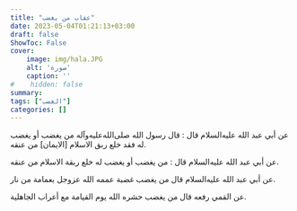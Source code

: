 ```yaml
---
title: "عقاب من يغضب"
date: 2023-05-04T01:21:13+03:00
draft: false
ShowToc: False
cover:
    image: img/hala.JPG
    alt: 'صورة'
    caption: ''
#    hidden: false
summary: 
tags: ["الغضب"]
categories: []
---
```


عن أبي عبد الله عليه‌السلام قال : قال
رسول الله صلى‌الله‌عليه‌وآله من يغضب أو يغضب له فقد خلع ربق الاسلام [الايمان]
من عنقه.
 
 عن أبي عبد الله عليه‌السلام قال : من يغضب
أو يغضب له خلع ربقة الاسلام من عنقه.

عن أبي
عبد الله عليه‌السلام قال من يغضب غضبة عممه الله عزوجل بعمامة من نار.

عن القمي رفعه قال من يغضب حشره الله يوم القيامة
مع أعراب الجاهلية.
